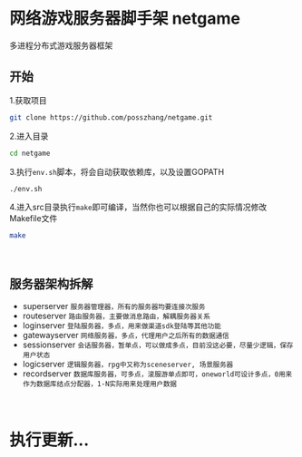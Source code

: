 # 网络游戏服务器脚手架 netgame
多进程分布式游戏服务器框架

## 开始

1.获取项目
```bash
git clone https://github.com/posszhang/netgame.git
```
2.进入目录
```bash
cd netgame
```
3.执行`env.sh`脚本，将会自动获取依赖库，以及设置GOPATH
```bash
./env.sh
```
4.进入src目录执行`make`即可编译，当然你也可以根据自己的实际情况修改Makefile文件
```bash
make
```

<br/>

## 服务器架构拆解
* superserver `服务器管理器，所有的服务器均要连接次服务`
* routeserver `路由服务器，主要做消息路由，解耦服务器关系` 
* loginserver `登陆服务器，多点，用来做渠道sdk登陆等其他功能` 
* gatewayserver `网络服务器，多点，代理用户之后所有的数据通信` 
* sessionserver `会话服务器，暂单点，可以做成多点，目前没这必要，尽量少逻辑，保存用户状态` 
* logicserver `逻辑服务器，rpg中又称为sceneserver, 场景服务器` 
* recordserver `数据库服务器，可多点，滚服游单点即可，oneworld可设计多点，0用来作为数据库结点分配器，1-N实际用来处理用户数据`

<br/>

# 执行更新...
